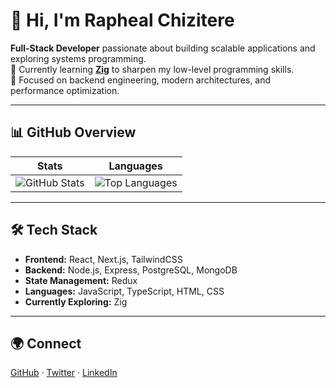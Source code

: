 # 👋 Hi, I'm Rapheal Chizitere

**Full-Stack Developer** passionate about building scalable applications and exploring systems programming.  
🌱 Currently learning **[Zig](https://ziglang.org/)** to sharpen my low-level programming skills.  
🚀 Focused on backend engineering, modern architectures, and performance optimization.  

---

## 📊 GitHub Overview  

| Stats | Languages |
| --- | --- |
| ![GitHub Stats](https://github-readme-stats.vercel.app/api?username=Kingrashy12&show_icons=true&theme=radical) | ![Top Languages](https://github-readme-stats.vercel.app/api/top-langs/?username=Kingrashy12&layout=compact&langs_count=6&theme=radical) |

---

## 🛠 Tech Stack  

- **Frontend:** React, Next.js, TailwindCSS  
- **Backend:** Node.js, Express, PostgreSQL, MongoDB  
- **State Management:** Redux  
- **Languages:** JavaScript, TypeScript, HTML, CSS  
- **Currently Exploring:** Zig  

---

## 🌍 Connect  

[GitHub](https://github.com/Kingrashy12) · [Twitter](https://www.twitter.com/Kingrashy12) · [LinkedIn](https://www.linkedin.com/in/rapheal-chizitere-46581a256/)  
